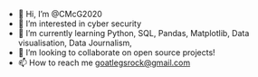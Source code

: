 - 👋 Hi, I’m @CMcG2020
- 👀 I’m interested in cyber security
- 🌱 I’m currently learning Python, SQL, Pandas, Matplotlib, Data visualisation, Data Journalism, 
- 💞️ I’m looking to collaborate on open source projects!
- 📫 How to reach me goatlegsrock@gmail.com

<!---
CMcG2020/CMcG2020 is a ✨ special ✨ repository because its `README.md` (this file) appears on your GitHub profile.
You can click the Preview link to take a look at your changes.
--->
